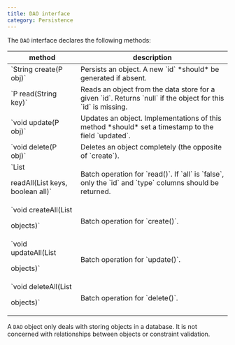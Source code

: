 ```yaml
---
title: DAO interface
category: Persistence
---
```


The `DAO` interface declares the following methods:

<table class="table table-striped">
	<thead>
		<tr>
			<th>method</th>
			<th>description</th>
		</tr>
	</thead>
	<tbody>
		<tr><td>`String create(P obj)`</td><td> Persists an object. A new `id` *should* be generated if absent.</td></tr>
		<tr><td>`P read(String key)`</td><td> Reads an object from the data store for a given `id`. Returns `null` if the object for this `id` is missing.</td></tr>
		<tr><td>`void update(P obj)`</td><td> Updates an object. Implementations of this method *should* set a timestamp to the field `updated`. </td></tr>
		<tr><td>`void delete(P obj)`</td><td> Deletes an object completely (the opposite of `create`).</td></tr>
		<tr><td>`List<P> readAll(List<String> keys, boolean all)`</td><td> Batch operation for `read()`. If `all` is `false`, only the `id` and `type` columns should be returned.</td></tr>
		<tr><td>`void createAll(List<P> objects)`</td><td> Batch operation for `create()`.</td></tr>
		<tr><td>`void updateAll(List<P> objects)`</td><td> Batch operation for `update()`.</td></tr>
		<tr><td>`void deleteAll(List<P> objects)`</td><td> Batch operation for `delete()`.</td></tr>
	</tbody>
</table>

A `DAO` object only deals with storing objects in a database. It is not concerned with relationships between objects or
constraint validation.